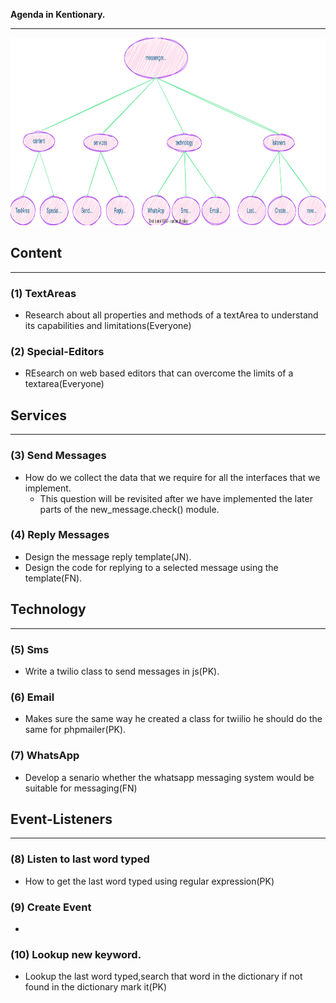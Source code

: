 **Agenda in Kentionary.**
___
<img src="messenger.svg" style="height: 300px; width:900px;"/>

## Content
___
### (1) TextAreas
- Research about all properties and methods of a textArea to understand its capabilities and limitations(Everyone)

### (2) Special-Editors
- REsearch on web based editors that can overcome the limits of a textarea(Everyone)

## Services
___

### (3) Send Messages
- How do we collect the data that we require for all the interfaces that we implement.
    - This question will be revisited after we have implemented the later parts of the new_message.check() module.

### (4) Reply Messages
- Design the message reply template(JN).
- Design the code for replying to a selected message using the template(FN).

## Technology
___
### (5) Sms
- Write a twilio class to send messages in js(PK).

### (6) Email
- Makes sure the same way he created a class for twiilio he should do the same for phpmailer(PK).

### (7) WhatsApp
- Develop a senario whether the whatsapp messaging system would be suitable for messaging(FN)

## Event-Listeners
____

### (8) Listen to last word typed
- How to get the last word typed using regular expression(PK)

### (9) Create Event
- 

### (10) Lookup new keyword.
- Lookup the last word typed,search that word in the dictionary if not found in the dictionary mark it(PK)